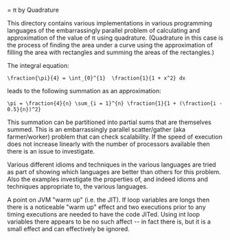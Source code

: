 = π by Quadrature

This directory contains various implementations in various programming languages of the embarrassingly
parallel problem of calculating and approximation of the value of π using quadrature. (Quadrature in this
case is the process of finding the area under a curve using the approximation of filling the area with
rectangles and summing the areas of the rectangles.)

The integral equation:

    \fraction{\pi}{4} = \int_{0}^{1}  \fraction{1}{1 + x^2} dx

leads to the following summation as an approximation:

    \pi = \fraction{4}{n} \sum_{i = 1}^{n} \fraction{1}{1 + (\fraction{i - 0.5}{n})^2}

This summation can be partitioned into partial sums that are themselves summed.  This is an embarrassingly
parallel scatter/gather (aka farmer/worker) problem that can check scalability.  If the speed of execution
does not increase linearly with the number of processors available then there is an issue to investigate.

Various different idioms and techniques in the various languages are tried as part of showing which
languages are better than others for this problem.  Also the examples investigate the properties of, and
indeed idioms and techniques appropriate to, the various languages.

A point on JVM "warm up" (i.e. the JIT).  If loop variables are longs then there is a noticeable "warm up"
effect and two executions prior to any timing executions are needed to have the code JITed.  Using int loop
variables there appears to be no such affect -- in fact there is, but it is a small effect and can
effectively be ignored.
